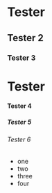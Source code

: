 # Tester

## Tester 2

### Tester 3

# Tester

#### Tester 4

##### Tester 5

###### Tester 6

- one
- two
- three
- four
